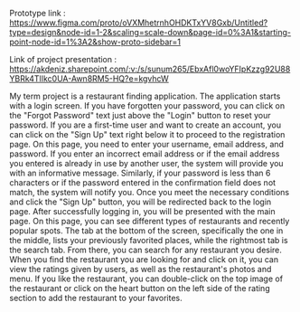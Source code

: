 Prototype link : https://www.figma.com/proto/oVXMhetrnhOHDKTxYV8Gxb/Untitled?type=design&node-id=1-2&scaling=scale-down&page-id=0%3A1&starting-point-node-id=1%3A2&show-proto-sidebar=1

Link of project presentation : https://akdeniz.sharepoint.com/:v:/s/sunum265/EbxAfl0woYFIpKzzg92U88YBRk4TlIkc0UA-Awn8RM5-HQ?e=kgvhcW

My term project is a restaurant finding application. The application starts with a login screen. 
If you have forgotten your password, you can click on the "Forgot Password" text just above the 
"Login" button to reset your password. If you are a first-time user and want to create an account,
you can click on the "Sign Up" text right below it to proceed to the registration page. On this
page, you need to enter your username, email address, and password. If you enter an incorrect 
email address or if the email address you entered is already in use by another user, the system 
will provide you with an informative message. Similarly, if your password is less than 6 characters 
or if the password entered in the confirmation field does not match, the system will notify you. 
Once you meet the necessary conditions and click the "Sign Up" button, you will be redirected back 
to the login page. After successfully logging in, you will be presented with the main page. On this
page, you can see different types of restaurants and recently popular spots. The tab at the bottom
of the screen, specifically the one in the middle, lists your previously favorited places, while the
rightmost tab is the search tab. From there, you can search for any restaurant you desire. When you
find the restaurant you are looking for and click on it, you can view the ratings given by users,
as well as the restaurant's photos and menu. If you like the restaurant, you can double-click on 
the top image of the restaurant or click on the heart button on the left side of the rating section 
to add the restaurant to your favorites.